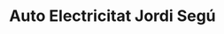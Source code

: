 ---
title: "Auto Electricitat Jordi Segú"
url: /la-pobla-de-segur/auto-electricitat-jordi-segu/
shop: Autowerkstatt
---